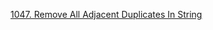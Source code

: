 [1047. Remove All Adjacent Duplicates In String](https://leetcode-cn.com/problems/remove-all-adjacent-duplicates-in-string/)